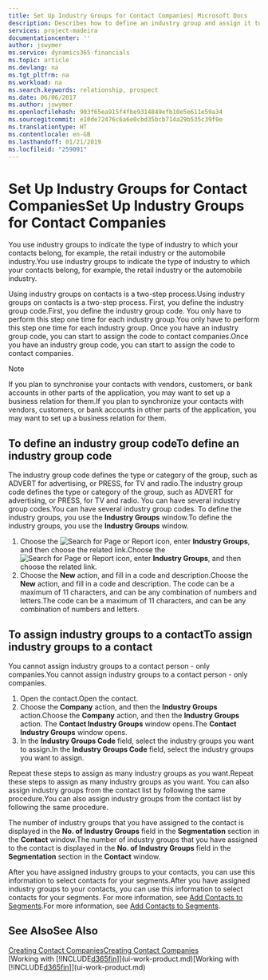 ```yaml
---
title: Set Up Industry Groups for Contact Companies| Microsoft Docs
description: Describes how to define an industry group and assign it to a contact company, for example, the retail industry or the automobile industry.
services: project-madeira
documentationcenter: ''
author: jswymer
ms.service: dynamics365-financials
ms.topic: article
ms.devlang: na
ms.tgt_pltfrm: na
ms.workload: na
ms.search.keywords: relationship, prospect
ms.date: 06/06/2017
ms.author: jswymer
ms.openlocfilehash: 903f65ea915f4fbe9314849efb10e5e611e59a34
ms.sourcegitcommit: e10de72476c6a6e0cbd35bcb714a29b535c39f0e
ms.translationtype: HT
ms.contentlocale: en-GB
ms.lasthandoff: 01/21/2019
ms.locfileid: "259091"
---
```

# <a name="set-up-industry-groups-for-contact-companies"></a><span data-ttu-id="1e153-103">Set Up Industry Groups for Contact Companies</span><span class="sxs-lookup"><span data-stu-id="1e153-103">Set Up Industry Groups for Contact Companies</span></span>
<span data-ttu-id="1e153-104">You use industry groups to indicate the type of industry to which your contacts belong, for example, the retail industry or the automobile industry.</span><span class="sxs-lookup"><span data-stu-id="1e153-104">You use industry groups to indicate the type of industry to which your contacts belong, for example, the retail industry or the automobile industry.</span></span>

<span data-ttu-id="1e153-105">Using industry groups on contacts is a two-step process.</span><span class="sxs-lookup"><span data-stu-id="1e153-105">Using industry groups on contacts is a two-step process.</span></span> <span data-ttu-id="1e153-106">First, you define the industry group code.</span><span class="sxs-lookup"><span data-stu-id="1e153-106">First, you define the industry group code.</span></span> <span data-ttu-id="1e153-107">You only have to perform this step one time for each industry group.</span><span class="sxs-lookup"><span data-stu-id="1e153-107">You only have to perform this step one time for each industry group.</span></span> <span data-ttu-id="1e153-108">Once you have an industry group code, you can start to assign the code to contact companies.</span><span class="sxs-lookup"><span data-stu-id="1e153-108">Once you have an industry group code, you can start to assign the code to contact companies.</span></span>

> [!NOTE]  
>   <span data-ttu-id="1e153-109">If you plan to synchronise your contacts with vendors, customers, or bank accounts in other parts of the application, you may want to set up a business relation for them.</span><span class="sxs-lookup"><span data-stu-id="1e153-109">If you plan to synchronize your contacts with vendors, customers, or bank accounts in other parts of the application, you may want to set up a business relation for them.</span></span>

## <a name="to-define-an-industry-group-code"></a><span data-ttu-id="1e153-110">To define an industry group code</span><span class="sxs-lookup"><span data-stu-id="1e153-110">To define an industry group code</span></span>
<span data-ttu-id="1e153-111">The industry group code defines the type or category of the group, such as ADVERT for advertising, or PRESS, for TV and radio.</span><span class="sxs-lookup"><span data-stu-id="1e153-111">The industry group code defines the type or category of the group, such as ADVERT for advertising, or PRESS, for TV and radio.</span></span> <span data-ttu-id="1e153-112">You can have several industry group codes.</span><span class="sxs-lookup"><span data-stu-id="1e153-112">You can have several industry group codes.</span></span> <span data-ttu-id="1e153-113">To define the industry groups, you use the **Industry Groups** window.</span><span class="sxs-lookup"><span data-stu-id="1e153-113">To define the industry groups, you use the **Industry Groups** window.</span></span>

1. <span data-ttu-id="1e153-114">Choose the ![Search for Page or Report](media/ui-search/search_small.png "Search for Page or Report icon") icon, enter **Industry Groups**, and then choose the related link.</span><span class="sxs-lookup"><span data-stu-id="1e153-114">Choose the ![Search for Page or Report](media/ui-search/search_small.png "Search for Page or Report icon") icon, enter **Industry Groups**, and then choose the related link.</span></span>
2. <span data-ttu-id="1e153-115">Choose the **New** action, and fill in a code and description.</span><span class="sxs-lookup"><span data-stu-id="1e153-115">Choose the **New** action, and fill in a code and description.</span></span> <span data-ttu-id="1e153-116">The code can be a maximum of 11 characters, and can be any combination of numbers and letters.</span><span class="sxs-lookup"><span data-stu-id="1e153-116">The code can be a maximum of 11 characters, and can be any combination of numbers and letters.</span></span>

## <a name="AssignIndustryGroupContact"></a> <span data-ttu-id="1e153-117">To assign industry groups to a contact</span><span class="sxs-lookup"><span data-stu-id="1e153-117">To assign industry groups to a contact</span></span>
<span data-ttu-id="1e153-118">You cannot assign industry groups to a contact person - only companies.</span><span class="sxs-lookup"><span data-stu-id="1e153-118">You cannot assign industry groups to a contact person - only companies.</span></span>

1. <span data-ttu-id="1e153-119">Open the contact.</span><span class="sxs-lookup"><span data-stu-id="1e153-119">Open the contact.</span></span>
2. <span data-ttu-id="1e153-120">Choose the **Company** action, and then the **Industry Groups** action.</span><span class="sxs-lookup"><span data-stu-id="1e153-120">Choose the **Company** action, and then the **Industry Groups** action.</span></span> <span data-ttu-id="1e153-121">The **Contact Industry Groups** window opens.</span><span class="sxs-lookup"><span data-stu-id="1e153-121">The **Contact Industry Groups** window opens.</span></span>
3. <span data-ttu-id="1e153-122">In the **Industry Groups Code** field, select the industry groups you want to assign.</span><span class="sxs-lookup"><span data-stu-id="1e153-122">In the **Industry Groups Code** field, select the industry groups you want to assign.</span></span>

<span data-ttu-id="1e153-123">Repeat these steps to assign as many industry groups as you want.</span><span class="sxs-lookup"><span data-stu-id="1e153-123">Repeat these steps to assign as many industry groups as you want.</span></span> <span data-ttu-id="1e153-124">You can also assign industry groups from the contact list by following the same procedure.</span><span class="sxs-lookup"><span data-stu-id="1e153-124">You can also assign industry groups from the contact list by following the same procedure.</span></span>

<span data-ttu-id="1e153-125">The number of industry groups that you have assigned to the contact is displayed in the **No. of Industry Groups** field in the **Segmentation** section in the **Contact** window.</span><span class="sxs-lookup"><span data-stu-id="1e153-125">The number of industry groups that you have assigned to the contact is displayed in the **No. of Industry Groups** field in the **Segmentation** section in the **Contact** window.</span></span>

<span data-ttu-id="1e153-126">After you have assigned industry groups to your contacts, you can use this information to select contacts for your segments.</span><span class="sxs-lookup"><span data-stu-id="1e153-126">After you have assigned industry groups to your contacts, you can use this information to select contacts for your segments.</span></span> <span data-ttu-id="1e153-127">For more information, see [Add Contacts to Segments](marketing-add-contact-segment.md).</span><span class="sxs-lookup"><span data-stu-id="1e153-127">For more information, see [Add Contacts to Segments](marketing-add-contact-segment.md).</span></span>

## <a name="see-also"></a><span data-ttu-id="1e153-128">See Also</span><span class="sxs-lookup"><span data-stu-id="1e153-128">See Also</span></span>
[<span data-ttu-id="1e153-129">Creating Contact Companies</span><span class="sxs-lookup"><span data-stu-id="1e153-129">Creating Contact Companies</span></span>](marketing-create-contact-companies.md)  
<span data-ttu-id="1e153-130">[Working with [!INCLUDE[d365fin](includes/d365fin_md.md)]](ui-work-product.md)</span><span class="sxs-lookup"><span data-stu-id="1e153-130">[Working with [!INCLUDE[d365fin](includes/d365fin_md.md)]](ui-work-product.md)</span></span>
